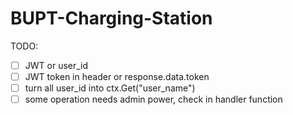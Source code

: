 # BUPT-Charging-Station

TODO:

- [ ] JWT or user_id
- [ ] JWT token in header or response.data.token
- [ ] turn all user_id into ctx.Get("user_name")
- [ ] some operation needs admin power, check in handler function
